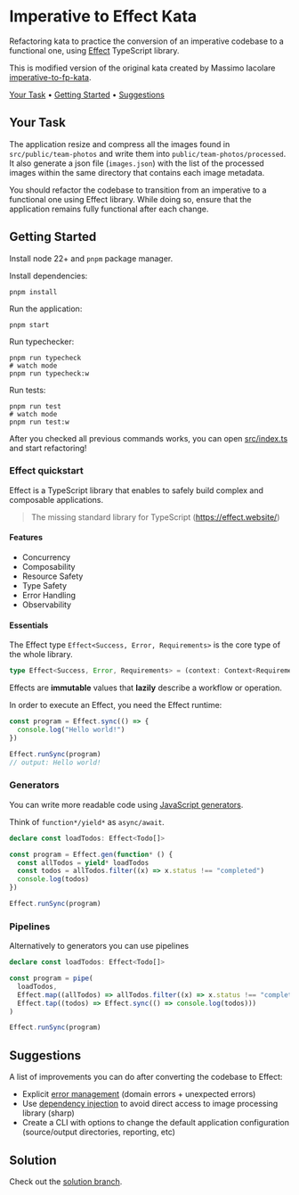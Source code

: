# Imperative to Effect Kata

Refactoring kata to practice the conversion of an imperative codebase to a functional one,
using [Effect](https://effect.website/) TypeScript library.

This is modified version of the original kata created by Massimo
Iacolare [imperative-to-fp-kata](https://github.com/iacoware/imperative-to-fp-kata/).

[Your Task](#your-task) • [Getting Started](#getting-started) • [Suggestions](#suggestions)

## Your Task

The application resize and compress all the images found in `src/public/team-photos` and write them into
`public/team-photos/processed`. It also generate a json file (`images.json`) with the list of the processed images
within the
same directory that contains each image metadata.

You should refactor the codebase to transition from an imperative to a functional one using Effect library.
While doing so, ensure that the application remains fully functional after each change.

## Getting Started

Install node 22+ and `pnpm` package manager.

Install dependencies:

```shell
pnpm install
```

Run the application:

```shell
pnpm start
```

Run typechecker:

```shell
pnpm run typecheck
# watch mode
pnpm run typecheck:w
```

Run tests:

```shell
pnpm run test
# watch mode
pnpm run test:w
```

After you checked all previous commands works, you can open [src/index.ts](./src/index.ts) and start refactoring!

### Effect quickstart

Effect is a TypeScript library that enables to safely build complex and composable applications.

> The missing standard library for TypeScript (https://effect.website/)

#### Features

- Concurrency
- Composability
- Resource Safety
- Type Safety
- Error Handling
- Observability

#### Essentials

The Effect type `Effect<Success, Error, Requirements>` is the core type of the whole library.

```ts
type Effect<Success, Error, Requirements> = (context: Context<Requirements>) => Error | Success
```

Effects are **immutable** values that **lazily** describe a workflow or operation.

In order to execute an Effect, you need the Effect runtime:

```ts
const program = Effect.sync(() => {
  console.log("Hello world!")
})

Effect.runSync(program)
// output: Hello world!
```

### Generators

You can write more readable code using [JavaScript generators](https://developer.mozilla.org/en-US/docs/Web/JavaScript/Reference/Global_Objects/Generator).

Think of `function*/yield*` as `async/await`.

```ts
declare const loadTodos: Effect<Todo[]>

const program = Effect.gen(function* () {
  const allTodos = yield* loadTodos
  const todos = allTodos.filter((x) => x.status !== "completed")
  console.log(todos)
})

Effect.runSync(program)
```

### Pipelines

Alternatively to generators you can use pipelines

```ts
declare const loadTodos: Effect<Todo[]>

const program = pipe(
  loadTodos,
  Effect.map((allTodos) => allTodos.filter((x) => x.status !== "completed")),
  Effect.tap((todos) => Effect.sync(() => console.log(todos)))
)

Effect.runSync(program)
```

## Suggestions

A list of improvements you can do after converting the codebase to Effect:

- Explicit [error management](https://effect.website/docs/error-management/two-error-types/) (domain errors + unexpected
  errors)
- Use [dependency injection](https://effect.website/docs/requirements-management/services/) to avoid direct access to
  image processing library (sharp)
- Create a CLI with options to change the default application configuration (source/output directories, reporting, etc)

## Solution

Check out the [solution branch](https://github.com/devmatteini/imperative-to-effect-kata/tree/solution).
